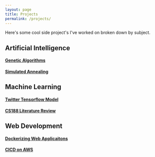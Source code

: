 ```yaml
---
layout: page
title: Projects
permalink: /projects/
---
```


Here's some cool side project's I've worked on broken down by subject.

## Artificial Intelligence 
#### [Genetic Algorithms](\Genetic-Algorithms)
#### [Simulated Annealing](\Simulated-Annealing)


## Machine Learning
#### [Twitter Tensorflow Model](\Twitter-Tensorflow-Model)
#### [CS188 Literature Review](\CS188-Literature-Review)

## Web Development
#### [Dockerizing Web Applicaitons](\Dockerizing-Web-Applications)
#### [CICD on AWS](\CICD-on-AWS)
